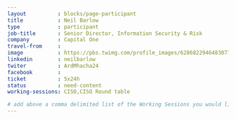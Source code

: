 ```yaml
---
layout          : blocks/page-participant
title           : Neil Barlow
type            : participant
job-title       : Senior Director, Information Security & Risk
company         : Capital One
travel-from     :
image           : https://pbs.twimg.com/profile_images/628682294648307712/Vv0Yk15h_400x400.jpg
linkedin        : neilbarlow
twiter          : ArdMhacha24
facebook        :
ticket          : 5x24h
status          : need-content
working-sessions: CISO,CISO Round table

# add above a comma delimited list of the Working Sessions you would like to attend (use the session's title)
---
```


<!-- put more details about participant here -->
